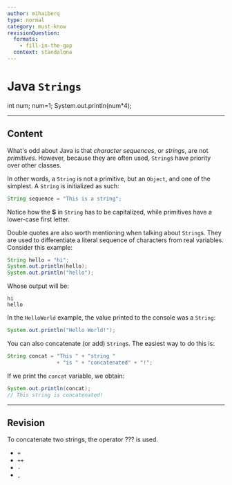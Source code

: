 ```yaml
---
author: mihaiberq
type: normal
category: must-know
revisionQuestion:
  formats:
    - fill-in-the-gap
  context: standalone
---
```


# Java `Strings`
int num;
num=1;
System.out.println(num*4);


---

## Content

What's odd about Java is that *character sequences*, or *strings*, are not *primitives*. However, because they are often used, `String`s have priority over other classes.

In other words, a `String` is not a primitive, but an `Object`, and one of the simplest. A `String` is initialized as such:

```java
String sequence = "This is a string";
```

Notice how the **S** in `String` has to be capitalized, while primitives have a lower-case first letter.

Double quotes are also worth mentioning when talking about `String`s. They are used to differentiate a literal sequence of characters from real variables. Consider this example:

```java
String hello = "hi";
System.out.println(hello);
System.out.println("hello");
```

Whose output will be:

```shell
hi
hello
```

In the `HelloWorld` example, the value printed to the console was a `String`:

```java
System.out.println("Hello World!");
```

You can also concatenate (or add) `String`s. The easiest way to do this is:

```java
String concat = "This " + "string " 
                + "is " + "concatenated" + "!";
```

If we print the `concat` variable, we obtain:

```java
System.out.println(concat);
// This string is concatenated!
```


---

## Revision

To concatenate two strings, the operator ??? is used.

- `+`
- `++`
- `-`
- `,`
